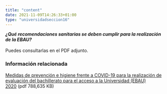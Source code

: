 ```yaml
---
title: "content"
date: 2021-11-09T14:26:33+01:00
type: "universidadseccion16"
---
```

***¿Qué recomendaciones sanitarias se deben cumplir para la realización de la EBAU?***
<br/><br/>
Puedes consultarlas en el PDF adjunto.
 <div class="row"> 
		<div class="col-12 box_card_title d-flex"> 
			<h3 class="title_separador"><i class="fas fa-download"></i>Información relacionada</h3> 
		</div> 
		<div class="col-lg-12 cards_download_cnt">  
			<span class="txt"><a title="Ir a 'Recomendaciones del Ministerio de Universidades del para adaptar el curso universitario 2020-2021 a una presencialidad adaptada', en ventana nueva" target="_blank" href="{{<siteurl>}}documentos/pdf/medidas_estrategicas/covid19/universidad-y-covid19/20200514_Medidas_sanitarias_para_EBAU_F.pdf" rel="noopener">Medidas de prevención e higiene frente a COVID-19 para la realización de evaluación del bachillerato para el acceso a la Universidad (EBAU) 2020</a><span>&nbsp;</span><span title="pdf 498,446 KB" class="tamaTipo">(pdf 788,635 KB)
		</div> 
	</div>